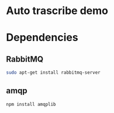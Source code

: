 # Auto trascribe demo

# Dependencies
## RabbitMQ
```bash
sudo apt-get install rabbitmq-server
```
## amqp
```bash
npm install amqplib
```
